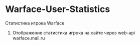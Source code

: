 # Warface-User-Statistics

Статистика игрока Warface

1) Отображение статистика игрока на сайте через web-api warface.mail.ru
